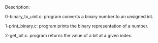 Description:

0-binary_to_uint.c: program converts a binary number to an unsigned int.

1-print_binary.c: program prints the binary representation of a number.

2-get_bit.c: program returns the value of a bit at a given index.

